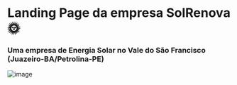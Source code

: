 # Landing Page da empresa SolRenova 🌞

### Uma empresa de Energia Solar no Vale do São Francisco (Juazeiro-BA/Petrolina-PE)

![image](https://github.com/user-attachments/assets/3e392787-bfbc-4ba2-bd0a-eae8b32cfa99)
